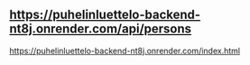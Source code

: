 https://puhelinluettelo-backend-nt8j.onrender.com/api/persons
-------------------------------------------------------------------
https://puhelinluettelo-backend-nt8j.onrender.com/index.html
